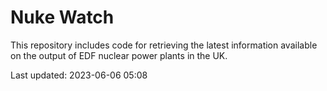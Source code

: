 # Nuke Watch

This repository includes code for retrieving the latest information available on the output of EDF nuclear power plants in the UK.

Last updated: 2023-06-06 05:08